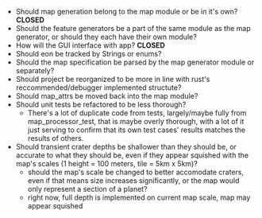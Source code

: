 * Should map generation belong to the map module or be in it's own? **CLOSED**
* Should the feature generators be a part of the same module as the map generator, or should they each have their own module?
* How will the GUI interface with app? **CLOSED**
* Should eon be tracked by Strings or enums?
* Should the map specification be parsed by the map generator module or separately? 
* Should project be reorganized to be more in line with rust's reccommended/debugger implemented structute?
* Should map_attrs be moved back into the map module? 
* Should unit tests be refactored to be less thorough?
    * There's a lot of duplicate code from tests, largely/maybe fully from map_processor_test, that is maybe overly thorough, with a lot of it just serving to confirm that its own test cases' results matches the results of others.
* Should transient crater depths be shallower than they should be, or accurate to what they should be, even if they appear squished with the map's scales (1 height = 100 meters, tile = 5km x 5km)?
    * should the map's scale be changed to better accomodate craters, even if that means size increases significantly, or the map would only represent a section of a planet?
    * right now, full depth is implemented on current map scale, map may appear squished